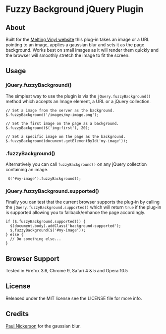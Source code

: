 Fuzzy Background jQuery Plugin
==============================

About
-----

Built for the [Melting Vinyl website](http://www.meltingvinyl.co.uk) this plug-in takes 
an image or a URL pointing to an image, applies a gaussian blur and sets it as the page
background. Works best on small images as it will render them quickly and the browser
will smoothly stretch the image to fit the screen.

Usage
-----

### jQuery.fuzzyBackground()

The simplest way to use the plugin is via the `jQuery.fuzzyBackground()` method which
accepts an Image element, a URL or a jQuery collection.

    // Set a image from the server as the background.
    $.fuzzyBackground('/images/my-image.png');

    // Set the first image on the page as a background.
    $.fuzzyBackground($('img:first'), 20);

    // Set a specific image on the page as the background.
    $.fuzzyBackground(document.getElementById('my-image')); 

### .fuzzyBackground()

Alternatively you can call `fuzzyBackground()` on any jQuery collection containing an
image.

     $('#my-image').fuzzyBackground();

### jQuery.fuzzyBackground.supported()

Finally you can test that the current browser supports the plug-in by calling the
`jQuery.fuzzyBackground.supported()` which will return `true` if the plug-in is
supported allowing you to fallback/enhance the page accordingly.

    if ($.fuzzyBackground.supported()) {
      $(document.body).addClass('background-supported');
      $.fuzzyBackground($('#my-image'));
    } else {
      // Do something else...
    }

Browser Support
---------------

Tested in Firefox 3.6, Chrome 9, Safari 4 & 5 and Opera 10.5

License
-------

Released under the MIT license see the LICENSE file for more info. 

Credits
-------

[Paul Nickerson](http://pvnick.blogspot.com/) for the gaussian blur.
